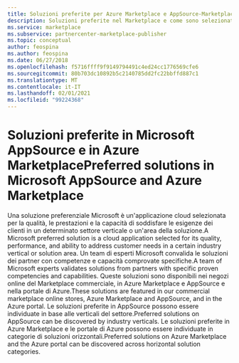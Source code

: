 ```yaml
---
title: Soluzioni preferite per Azure Marketplace e AppSource-Marketplace commerciale Microsoft
description: Soluzioni preferite nel Marketplace e come sono selezionate
ms.service: marketplace
ms.subservice: partnercenter-marketplace-publisher
ms.topic: conceptual
author: feospina
ms.author: feospina
ms.date: 06/27/2018
ms.openlocfilehash: f5716ffff9f9149794491c4ed24cc1776569cfe6
ms.sourcegitcommit: 80b703dc10892b5c2140785dd2fc22bbffd887c1
ms.translationtype: MT
ms.contentlocale: it-IT
ms.lasthandoff: 02/01/2021
ms.locfileid: "99224368"
---
```

# <a name="preferred-solutions-in-microsoft-appsource-and-azure-marketplace"></a><span data-ttu-id="49664-103">Soluzioni preferite in Microsoft AppSource e in Azure Marketplace</span><span class="sxs-lookup"><span data-stu-id="49664-103">Preferred solutions in Microsoft AppSource and Azure Marketplace</span></span>

<span data-ttu-id="49664-104">Una soluzione preferenziale Microsoft è un'applicazione cloud selezionata per la qualità, le prestazioni e la capacità di soddisfare le esigenze dei clienti in un determinato settore verticale o un'area della soluzione.</span><span class="sxs-lookup"><span data-stu-id="49664-104">A Microsoft preferred solution is a cloud application selected for its quality, performance, and ability to address customer needs in a certain industry vertical or solution area.</span></span> <span data-ttu-id="49664-105">Un team di esperti Microsoft convalida le soluzioni dei partner con competenze e capacità comprovate specifiche.</span><span class="sxs-lookup"><span data-stu-id="49664-105">A team of Microsoft experts validates solutions from partners with specific proven competencies and capabilities.</span></span> <span data-ttu-id="49664-106">Queste soluzioni sono disponibili nei negozi online del Marketplace commerciale, in Azure Marketplace e AppSource e nella portale di Azure.</span><span class="sxs-lookup"><span data-stu-id="49664-106">These solutions are featured in our commercial marketplace online stores, Azure Marketplace and AppSource, and in the Azure portal.</span></span> <span data-ttu-id="49664-107">Le soluzioni preferite in AppSource possono essere individuate in base alle verticali del settore.</span><span class="sxs-lookup"><span data-stu-id="49664-107">Preferred solutions on AppSource can be discovered by industry verticals.</span></span> <span data-ttu-id="49664-108">Le soluzioni preferite in Azure Marketplace e le portale di Azure possono essere individuate in categorie di soluzioni orizzontali.</span><span class="sxs-lookup"><span data-stu-id="49664-108">Preferred solutions on Azure Marketplace and the Azure portal can be discovered across horizontal solution categories.</span></span>